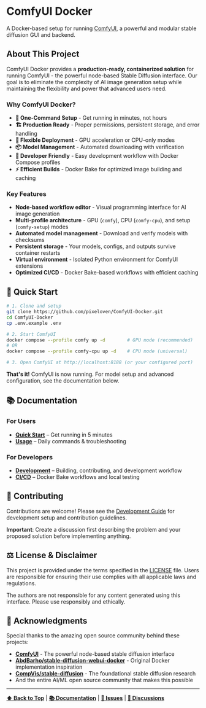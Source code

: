 # ComfyUI Docker

A Docker-based setup for running [ComfyUI](https://github.com/comfyanonymous/ComfyUI), a powerful and modular stable diffusion GUI and backend.

## About This Project

ComfyUI Docker provides a **production-ready, containerized solution** for running ComfyUI - the powerful node-based Stable Diffusion interface. Our goal is to eliminate the complexity of AI image generation setup while maintaining the flexibility and power that advanced users need.

### Why ComfyUI Docker?
- **🚀 One-Command Setup** - Get running in minutes, not hours
- **🏗️ Production Ready** - Proper permissions, persistent storage, and error handling
- **🔄 Flexible Deployment** - GPU acceleration or CPU-only modes
- **📦 Model Management** - Automated downloading with verification
- **🔧 Developer Friendly** - Easy development workflow with Docker Compose profiles
- **⚡ Efficient Builds** - Docker Bake for optimized image building and caching

### Key Features
- **Node-based workflow editor** - Visual programming interface for AI image generation
- **Multi-profile architecture** - GPU (`comfy`), CPU (`comfy-cpu`), and setup (`comfy-setup`) modes
- **Automated model management** - Download and verify models with checksums
- **Persistent storage** - Your models, configs, and outputs survive container restarts
- **Virtual environment** - Isolated Python environment for ComfyUI extensions
- **Optimized CI/CD** - Docker Bake-based workflows with efficient caching

## 🚀 Quick Start

```bash
# 1. Clone and setup
git clone https://github.com/pixeloven/ComfyUI-Docker.git
cd ComfyUI-Docker
cp .env.example .env

# 2. Start ComfyUI
docker compose --profile comfy up -d        # GPU mode (recommended)
# OR
docker compose --profile comfy-cpu up -d    # CPU mode (universal)

# 3. Open ComfyUI at http://localhost:8188 (or your configured port)
```

**That's it!** ComfyUI is now running. For model setup and advanced configuration, see the documentation below.

## 📚 Documentation

### For Users
- **[Quick Start](docs/QUICK_START.md)** – Get running in 5 minutes
- **[Usage](docs/USAGE.md)** – Daily commands & troubleshooting

### For Developers
- **[Development](docs/DEVELOPMENT.md)** – Building, contributing, and development workflow
- **[CI/CD](docs/CI_CD.md)** – Docker Bake workflows and local testing

## 🤝 Contributing

Contributions are welcome! Please see the [Development Guide](docs/DEVELOPMENT.md) for development setup and contribution guidelines.

**Important**: Create a discussion first describing the problem and your proposed solution before implementing anything.

## ⚖️ License & Disclaimer

This project is provided under the terms specified in the [LICENSE](./LICENSE) file. Users are responsible for ensuring their use complies with all applicable laws and regulations.

The authors are not responsible for any content generated using this interface. Please use responsibly and ethically.

## 🙏 Acknowledgments

Special thanks to the amazing open source community behind these projects:

- **[ComfyUI](https://github.com/comfyanonymous/ComfyUI)** - The powerful node-based stable diffusion interface
- **[AbdBarho/stable-diffusion-webui-docker](https://github.com/AbdBarho/stable-diffusion-webui-docker)** - Original Docker implementation inspiration
- **[CompVis/stable-diffusion](https://github.com/CompVis/stable-diffusion)** - The foundational stable diffusion research
- And the entire AI/ML open source community that makes this possible

---

**[⬆ Back to Top](#comfyui-docker)** | **[📚 Documentation](docs/)** | **[🐛 Issues](https://github.com/pixeloven/ComfyUI-Docker/issues)** | **[💬 Discussions](https://github.com/pixeloven/ComfyUI-Docker/discussions)**
